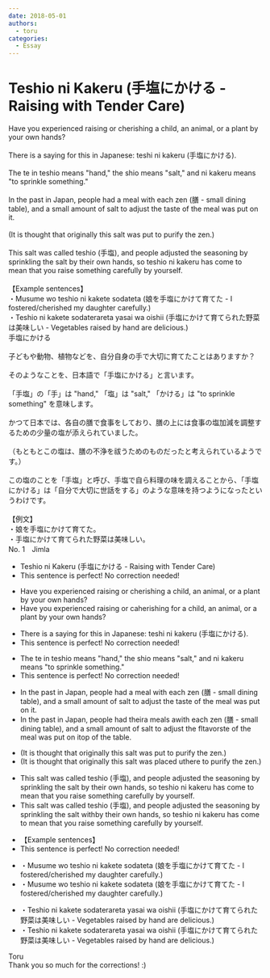 ```yaml
---
date: 2018-05-01
authors:
  - toru
categories:
  - Essay
---
```


<h1 id="subject_show">Teshio ni Kakeru (手塩にかける - Raising with Tender Care)</h1>
<div class="date" hidden>May 1, 2018 16:20</div>
<div id="post"><div id="body_show_ori">
Have you experienced raising or cherishing a child, an animal, or a plant by your own hands?<br/><br/>There is a saying for this in Japanese: teshi ni kakeru (手塩にかける).<br/><br/>The te in teshio means "hand," the shio means "salt," and ni kakeru means "to sprinkle something."<br/><br/>In the past in Japan, people had a meal with each zen (膳 - small dining table), and a small amount of salt to adjust the taste of the meal was put on it.<br/><br/>(It is thought that originally this salt was put to purify the zen.)<br/><br/>This salt was called teshio (手塩), and people adjusted the seasoning by sprinkling the salt by their own hands, so teshio ni kakeru has come to mean that you raise something carefully by yourself.<br/><br/>【Example sentences】<br/>・Musume wo teshio ni kakete sodateta (娘を手塩にかけて育てた - I fostered/cherished my daughter carefully.)<br/>・Teshio ni kakete sodaterareta yasai wa oishii (手塩にかけて育てられた野菜は美味しい - Vegetables raised by hand are delicious.)
</div></div>

<!-- more -->

<div id="post_ja"><div id="body_show_mo">
手塩にかける<br/><br/>子どもや動物、植物などを、自分自身の手で大切に育てたことはありますか？<br/><br/>そのようなことを、日本語で「手塩にかける」と言います。<br/><br/>「手塩」の「手」は "hand," 「塩」は "salt," 「かける」は "to sprinkle something" を意味します。<br/><br/>かつて日本では、各自の膳で食事をしており、膳の上には食事の塩加減を調整するための少量の塩が添えられていました。<br/><br/>（もともとこの塩は、膳の不浄を祓うためのものだったと考えられているようです。）<br/><br/>この塩のことを「手塩」と呼び、手塩で自ら料理の味を調えることから、「手塩にかける」は「自分で大切に世話をする」のような意味を持つようになったというわけです。<br/><br/>【例文】<br/>・娘を手塩にかけて育てた。<br/>・手塩にかけて育てられた野菜は美味しい。
</div></div>
<div id="block"><div class="first_name"> No. 1　<span class="just_name">Jimla </span></div><div id="block2">
<ul class="correction_field">
<li class="incorrect">Teshio ni Kakeru (手塩にかける - Raising with Tender Care)</li>
<li class="corrected perfect">This sentence is perfect! No correction needed!</li>
</ul>
<ul class="correction_field">
<li class="incorrect">Have you experienced raising or cherishing a child, an animal, or a plant by your own hands?</li>
<li class="corrected correct">
Have you experienced raising or c<span class="f_red">a</span><span class="f_gray"><span class="sline">he</span></span>ri<span class="f_gray"><span class="sline">shi</span></span>ng <span class="f_red">for </span>a child, an animal, or a plant by your own hands?
</li>
</ul>
<ul class="correction_field">
<li class="incorrect">There is a saying for this in Japanese: teshi ni kakeru (手塩にかける).</li>
<li class="corrected perfect">This sentence is perfect! No correction needed!</li>
</ul>
<ul class="correction_field">
<li class="incorrect">The te in teshio means "hand," the shio means "salt," and ni kakeru means "to sprinkle something."</li>
<li class="corrected perfect">This sentence is perfect! No correction needed!</li>
</ul>
<ul class="correction_field">
<li class="incorrect">In the past in Japan, people had a meal with each zen (膳 - small dining table), and a small amount of salt to adjust the taste of the meal was put on it.</li>
<li class="corrected correct">
In the past in Japan, people had <span class="f_red">their</span><span class="f_gray"><span class="sline">a</span></span> meal<span class="f_red">s</span> <span class="f_red">a</span><span class="f_gray"><span class="sline">wi</span></span>t<span class="f_gray"><span class="sline">h</span></span> <span class="f_gray"><span class="sline">each </span></span>zen (膳 - small dining table), and a small amount of salt to adjust the <span class="f_red">fl</span><span class="f_gray"><span class="sline">t</span></span>a<span class="f_red">vor</span><span class="f_gray"><span class="sline">ste</span></span> of the meal was put on <span class="f_gray"><span class="sline">i</span></span>t<span class="f_red">op of the table</span>.
</li>
</ul>
<ul class="correction_field">
<li class="incorrect">(It is thought that originally this salt was put to purify the zen.)</li>
<li class="corrected correct">
(It is thought that originally this salt was p<span class="f_red">laced </span><span class="f_gray"><span class="sline">u</span></span>t<span class="f_red">here</span> to purify the zen.)
</li>
</ul>
<ul class="correction_field">
<li class="incorrect">This salt was called teshio (手塩), and people adjusted the seasoning by sprinkling the salt by their own hands, so teshio ni kakeru has come to mean that you raise something carefully by yourself.</li>
<li class="corrected correct">
This salt was called teshio (手塩), and people adjusted the seasoning by sprinkling the salt <span class="f_red">with</span><span class="f_gray"><span class="sline">by</span></span> their own hands, so teshio ni kakeru has come to mean that you raise something carefully by yourself.
</li>
</ul>
<ul class="correction_field">
<li class="incorrect">【Example sentences】</li>
<li class="corrected perfect">This sentence is perfect! No correction needed!</li>
</ul>
<ul class="correction_field">
<li class="incorrect">・Musume wo teshio ni kakete sodateta (娘を手塩にかけて育てた - I fostered/cherished my daughter carefully.)</li>
<li class="corrected correct">
・Musume wo teshio ni kakete sodateta (娘を手塩にかけて育てた - I fostered/cherished my daughter carefully.)
</li>
</ul>
<ul class="correction_field">
<li class="incorrect">・Teshio ni kakete sodaterareta yasai wa oishii (手塩にかけて育てられた野菜は美味しい - Vegetables raised by hand are delicious.)</li>
<li class="corrected correct">
・Teshio ni kakete sodaterareta yasai wa oishii (手塩にかけて育てられた野菜は美味しい - Vegetables raised by hand are delicious.)
</li>
</ul>
</div><div class="name"><span class="just_name">Toru</span><br>
Thank you so much for the corrections! :)
</div>
</div>
